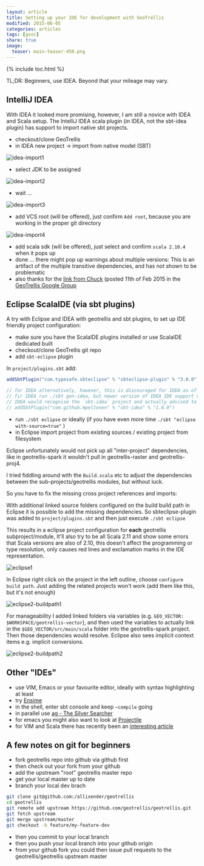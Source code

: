 ```yaml
---
layout: article
title: Setting up your IDE for development with GeoTrellis
modified: 2015-06-05
categories: articles
tags: [gsoc]
share: true
image:
  teaser: main-teaser-450.png
---
```


{% include toc.html %}

TL;DR: Beginners, use IDEA. Beyond that your mileage may vary.

## IntelliJ IDEA

With IDEA it looked more promising, however, I am still a novice with IDEA and Scala setup. 
The IntelliJ IDEA scala plugin (in IDEA, not the sbt-idea plugin) has support to import native sbt projects. 

* checkout/clone GeoTrellis
* in IDEA new project -> import from native model (SBT)

![idea-import1](http://allixender.github.io/images/idea-import1.png)

* select JDK to be assigned

![idea-import2](http://allixender.github.io/images/idea-import2.png)

* wait ...

![idea-import3](http://allixender.github.io/images/idea-import3.png)

* add VCS root (will be offered), just confirm `Add root`, because you are working in the proper git directory

![idea-import4](http://allixender.github.io/images/idea-import4.png)

* add scala sdk (will be offered), just select and confirm `scala 2.10.4` when it pops up
* done ... there might pop up warnings about multiple versions: This is an artifact of the multiple transitive 
dependencies, and has not shown to be problematic
* also thanks for the [link from Chuck](https://groups.google.com/forum/#!topic/geotrellis-user/4R_QSEUZZ9A) 
(posted 11th of Feb 2015 in the [GeoTrellis Google Group](https://groups.google.com/forum/#!forum/geotrellis-user)

## Eclipse ScalaIDE (via sbt plugins)

A try with Eclipse and IDEA with geotrellis and sbt plugins, to set up IDE friendly project configuration:

* make sure you have the ScalaIDE plugins installed or use ScalaIDE dedicated built
* checkout/clone GeoTrellis git repo
* add `sbt-eclipse` plugin

In `project/plugins.sbt` add:

~~~ scala
addSbtPlugin("com.typesafe.sbteclipse" % "sbteclipse-plugin" % "3.0.0")

// for IDEA alternatively, however, this is discouraged for IDEA as of the latest versions
// fir IDEA run ./sbt gen-idea, but newer version of IDEA IDE support native import
// IDEA would recognise the `sbt-idea` project and actually advised to import via native model in IDEA.
// addSbtPlugin("com.github.mpeltonen" % "sbt-idea" % "1.6.0")
~~~

* run `./sbt eclipse` or ideally (if you have even more time `./sbt "eclipse with-source=true"` )
* in Eclipse import project from existing sources / existing project from filesystem

Eclipse unfortunately would not pick up all "inter-project" dependencies, like in geotrellis-spark it 
wouldn't pull in geotrellis-raster and geotrellis-proj4.

I tried fiddling around with the `Build.scala` etc to adjust the dependencies between the sub-projects/geotrellis 
modules, but without luck.

So you have to fix the missing cross project references and imports:

With additional linked source folders configured on the build build path in Eclipse it is 
possible to add the missing dependencies. So sbteclipse-plugin was added to `project/plugins.sbt` 
and then just execute `./sbt eclipse`

This results in a eclipse project configuration for **each** geotrellis subproject/module, 
It'll also try to be all Scala 2.11 and show some errors that Scala versions are also of 2.10, 
this doesn't affect the programming or type resolution, only causes red lines and exclamation 
marks in the IDE representation.

![eclipse1](https://cloud.githubusercontent.com/assets/4483885/7805408/583b9090-0361-11e5-8d6a-1d95ad1d3d6c.png)

In Eclipse right click on the project in the left outline, choose `configure build path`. 
Just adding the related projects won't work (add them like this, but it's not enough)

![eclipse2-buildpath1](https://cloud.githubusercontent.com/assets/4483885/7805433/c4796408-0361-11e5-9d56-cc6d7024146d.png)

For manageability I added linked folders via variables (e.g. `GEO_VECTOR: $WORKSPACE/geotrellis-vector`), 
and then used the  variables to actually link in the `$GEO_VECTOR/src/main/scala` folder into 
the geotrellis-spark project. Then those dependencies would resolve. Eclipse also sees implicit 
context items e.g. implicit conversions.

![eclipse2-buildpath2](https://cloud.githubusercontent.com/assets/4483885/7805496/061fc680-0363-11e5-8836-c0906ba41412.png)

## Other "IDEs"

* use VIM, Emacs or your favourite editor, ideally with syntax highlighting at least
* try [Ensime](http://ensime.github.io/)
* in the shell, enter sbt console and keep `~compile` going
* in parallel use [ag - The Silver Searcher](https://github.com/ggreer/the_silver_searcher)
* for emacs you might also want to look at [Projectile](https://github.com/bbatsov/projectile)
* for VIM and Scala there has recently been an [interesting article](https://advancedweb.hu/2015/06/11/vim-scala/)

## A few notes on git for beginners

* fork geotrellis repo into github via github first
* then check out your fork from your github
* add the upstream "root" geotrellis master repo
* get your local master up to date
* branch your local dev brach

~~~ bash
git clone git@github.com:/allixender/geotrellis
cd geotrellis
git remote add upstream https://github.com/geotrellis/geotrellis.git
git fetch upstream
git merge upstream/master
git checkout -b feature/my-feature-dev
~~~

* then you commit to your local branch
* then you push your local branch into your github origin
* from your github fork you could then issue pull requests to the geotrellis/geotrellis upstream master